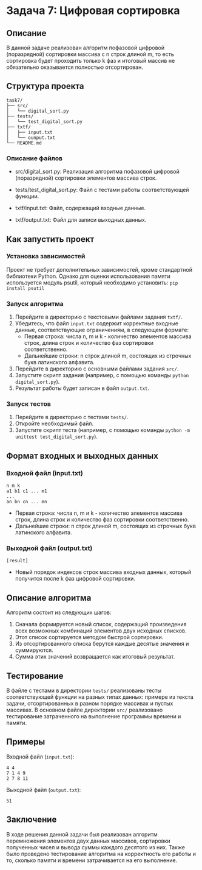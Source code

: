# Задача 7: Цифровая сортировка

## Описание

В данной задаче реализован алгоритм пофазовой цифровой (поразрядной) сортировки массива с n строк длиной m, то есть сортировка будет проходить только k фаз и итоговый массив не обязательно оказывается полностью отсортирован.

## Структура проекта
```
task7/
├── src/
│   └── digital_sort.py
├── tests/
│   └── test_digital_sort.py
├── txtf/
│   ├── input.txt
│   └── ounput.txt
└── README.md
```

### Описание файлов
- src/digital_sort.py: Реализация алгоритма пофазовой цифровой (поразрядной) сортировки элементов массива строк.

- tests/test_digital_sort.py: Файл с тестами работы соответствующей функции.

- txtf/input.txt: Файл, содержащий входные данные.
  
- txtf/output.txt: Файл для записи выходных данных.

## Как запустить проект

### Установка зависимостей

Проект не требует дополнительных зависимостей, кроме стандартной библиотеки Python. Однако для оценки использования памяти используется модуль psutil, который необходимо установить:
`pip install psutil`

### Запуск алгоритма 

1. Перейдите в директорию с текстовыми файлами задания `txtf/`.
2. Убедитесь, что файл `input.txt` содержит корректные входные данные, соответствующие ограничениям, в следующем формате:
   - Первая строка: числа n, m и k - количество элементов массива строк, длина строк и количество фаз сортировки соответственно.
   - Дальнейшие строки: n строк длиной m, состоящих из строчных букв латинского алфавита.
3. Перейдите в директорию с основными файлами задания `src/`.
4. Запустите скрипт задания (например, с помощью команды `python digital_sort.py`).
5. Результат работы будет записан в файл `output.txt`.

### Запуск тестов

1. Перейдите в директорию с тестами `tests/`.
2. Откройте необходимый файл. 
3. Запустите скрипт теста (например, с помощью команды `python -m unittest test_digital_sort.py`).

## Формат входных и выходных данных

### Входной файл (input.txt)
```
n m k
a1 b1 c1 ... m1
...
an bn cn ... mn
```
- Первая строка: числа n, m и k - количество элементов массива строк, длина строк и количество фаз сортировки соответственно.
- Дальнейшие строки: n строк длиной m, состоящих из строчных букв латинского алфавита.

### Выходной файл (output.txt)

```
[result]
```
- Новый порядок индексов строк массива входных данных, который получится после k фаз цифровой сортировки.

## Описание алгоритма

Алгоритм состоит из следующих шагов:
1. Сначала формируется новый список, содержащий произведения всех возможных комбинаций элементов двух исходных списков.
2. Этот список сортируется методом быстрой сортировки.
3. Из отсортированного списка берутся каждые десятые значения и суммируются.
4. Сумма этих значений возвращается как итоговый результат.

## Тестирование

В файле с тестами в директории `tests/` реализованы тесты соответствующей функции на разных типах данных: примере из текста задачи, отсортированных в разном порядке массивах и пустых массивах.
В основном файле директории `src/` реализовано тестирование затраченного на выполнение программы времени и памяти.

## Примеры

Входной файл (`input.txt`):
```
4 4
7 1 4 9
2 7 8 11
```
Выходной файл (`output.txt`):

```
51
```

## Заключение

В ходе решения данной задачи был реализован алгоритм перемножения элементов двух данных массивов, сортировки полученных чисел и вывода суммы каждого десятого из них. Также было проведено тестирование алгоритма на корректность его работы и то, сколько памяти и времени затрачивается на его выполнение. 
